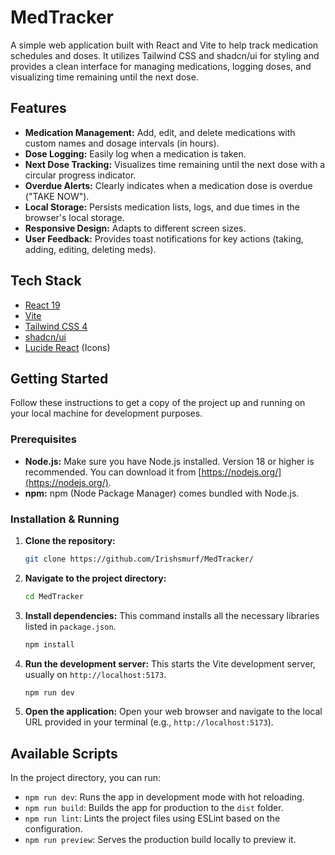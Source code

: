 # MedTracker

A simple web application built with React and Vite to help track medication schedules and doses. It utilizes Tailwind CSS and shadcn/ui for styling and provides a clean interface for managing medications, logging doses, and visualizing time remaining until the next dose.

## Features

* **Medication Management:** Add, edit, and delete medications with custom names and dosage intervals (in hours).
* **Dose Logging:** Easily log when a medication is taken.
* **Next Dose Tracking:** Visualizes time remaining until the next dose with a circular progress indicator.
* **Overdue Alerts:** Clearly indicates when a medication dose is overdue ("TAKE NOW").
* **Local Storage:** Persists medication lists, logs, and due times in the browser's local storage.
* **Responsive Design:** Adapts to different screen sizes.
* **User Feedback:** Provides toast notifications for key actions (taking, adding, editing, deleting meds).

## Tech Stack

* [React 19](https://react.dev/)
* [Vite](https://vitejs.dev/)
* [Tailwind CSS 4](https://tailwindcss.com/)
* [shadcn/ui](https://ui.shadcn.com/)
* [Lucide React](https://lucide.dev/) (Icons)

## Getting Started

Follow these instructions to get a copy of the project up and running on your local machine for development purposes.

### Prerequisites

* **Node.js:** Make sure you have Node.js installed. Version 18 or higher is recommended. You can download it from [https://nodejs.org/](https://nodejs.org/).
* **npm:** npm (Node Package Manager) comes bundled with Node.js.

### Installation & Running

1.  **Clone the repository:**
    ```bash
    git clone https://github.com/Irishsmurf/MedTracker/
    ```

2.  **Navigate to the project directory:**
    ```bash
    cd MedTracker
    ```

3.  **Install dependencies:**
    This command installs all the necessary libraries listed in `package.json`.
    ```bash
    npm install
    ```

4.  **Run the development server:**
    This starts the Vite development server, usually on `http://localhost:5173`.
    ```bash
    npm run dev
    ```

5.  **Open the application:**
    Open your web browser and navigate to the local URL provided in your terminal (e.g., `http://localhost:5173`).

## Available Scripts

In the project directory, you can run:

* `npm run dev`: Runs the app in development mode with hot reloading.
* `npm run build`: Builds the app for production to the `dist` folder.
* `npm run lint`: Lints the project files using ESLint based on the configuration.
* `npm run preview`: Serves the production build locally to preview it.

